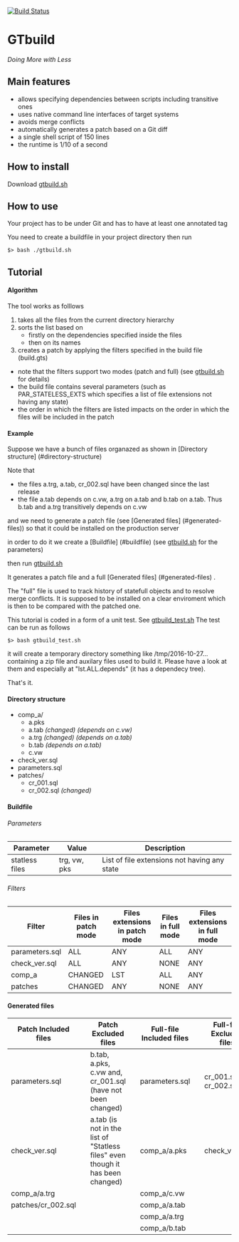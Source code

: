 [![Build Status](https://travis-ci.org/SergeyRudyshin/gtbuild.svg?branch=master)](https://travis-ci.org/SergeyRudyshin/gtbuild)

# GTbuild 
_Doing More with Less_

## Main features
- allows specifying dependencies between scripts including transitive ones
- uses native command line interfaces of target systems
- avoids merge conflicts
- automatically generates a patch based on a Git diff
- a single shell script of 150 lines
- the runtime is 1/10 of a second

## How to install

Download [gtbuild.sh](gtbuild.sh) 

## How to use

Your project has to be under Git and has to have at least one annotated tag

You need to create a buildfile in your project directory
then run

``` shell
$> bash ./gtbuild.sh
```

## Tutorial

#### Algorithm

The tool works as folllows

1. takes all the files from the current directory hierarchy
2. sorts the list based on
    * firstly on the dependencies specified inside the files
    * then on its names
3. creates a patch by applying the filters specified in the build file (build.gts)
  * note that the filters support two modes (patch and full) (see [gtbuild.sh](gtbuild.sh) for details)
  * the build file contains several parameters (such as PAR_STATELESS_EXTS which specifies a list of file extensions not having any state)
  * the order in which the filters are listed impacts on the order in which the files will be included in the patch

#### Example

Suppose we have a bunch of files organazed as shown in [Directory structure] (#directory-structure)

Note that
* the files a.trg, a.tab, cr_002.sql have been changed since the last release
* the file a.tab depends on c.vw, a.trg on a.tab and b.tab on a.tab. Thus b.tab and a.trg transitively depends on c.vw

and we need to generate a patch file (see [Generated files] (#generated-files)) so that it could be installed on the production server

in order to do it we create a [Buildfile] (#buildfile) (see [gtbuild.sh](gtbuild.sh) for the parameters)

then run [gtbuild.sh](gtbuild.sh)

It generates a patch file and a full [Generated files] (#generated-files) .

The "full" file is used to track history of statefull objects and to resolve merge conflicts. 
It is supposed to be installed on a clear enviroment which is then to be compared with the patched one.

This tutorial is coded in a form of a unit test. See [gtbuild_test.sh](gtbuild_test.sh)
The test can be run as follows
``` shell
$> bash gtbuild_test.sh
```
it will create a temporary directory something like /tmp/2016-10-27... containing a zip file and auxilary files used to build it. 
Please have a look at them and especially at "lst.ALL.depends" (it has a dependecy tree).

That's it.

#### Directory structure
* comp_a/
   * a.pks
   * a.tab _(changed) (depends on c.vw)_ 
   * a.trg _(changed) (depends on a.tab)_
   * b.tab _(depends on a.tab)_
   * c.vw
* check_ver.sql
* parameters.sql
* patches/
   * cr_001.sql
   * cr_002.sql _(changed)_

#### Buildfile

###### Parameters

| Parameter | Value| Description |
| ---- | ----- | ----- |
| statless files | trg, vw, pks | List of file extensions not having any state |

###### Filters

| Filter | Files in patch mode | Files extensions in patch mode | Files in full mode | Files extensions in full mode |
| ---- | --- | ----- | ----- | ----- |
| parameters.sql    | ALL      | ANY      | ALL      | ANY |
| check_ver.sql     | ALL      | ANY      | NONE     | ANY |
| comp_a            | CHANGED  | LST      | ALL      | ANY |
| patches           | CHANGED  | ANY      | NONE     | ANY |

#### Generated files

| Patch Included files     |     | Patch Excluded files                                                           |     | Full-file Included files     |     | Full-file Excluded files |
| ----------------         | --- |                                                                            --- | --- | ----------------             | --- | ---                      |
| parameters.sql           |     | b.tab, a.pks, c.vw and, cr_001.sql  (have not been changed)                    |     | parameters.sql               |     | cr_001.sql, cr_002.sql   |
| check_ver.sql            |     | a.tab (is not in the list of "Statless files" even though it has been changed) |     | comp_a/a.pks                 |     | check_ver.sql            |
| comp_a/a.trg             |     |                                                                                |     | comp_a/c.vw                  |     |                          |
| patches/cr_002.sql       |     |                                                                                |     | comp_a/a.tab                 |     |                          |
|                          |     |                                                                                |     | comp_a/a.trg                 |     |                          |
|                          |     |                                                                                |     | comp_a/b.tab                 |     |                          |

